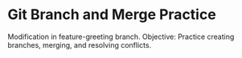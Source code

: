 # Git Branch and Merge Practice
Modification in feature-greeting branch.
Objective: Practice creating branches, merging, and resolving conflicts.
